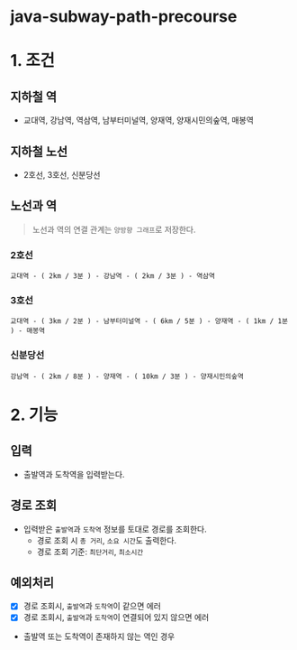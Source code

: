 # java-subway-path-precourse

# 1. 조건

## 지하철 역

- 교대역, 강남역, 역삼역, 남부터미널역, 양재역, 양재시민의숲역, 매봉역

## 지하철 노선

- 2호선, 3호선, 신분당선

## 노선과 역

> 노선과 역의 연결 관계는 `양방향 그래프`로 저장한다.

### 2호선

```
교대역 - ( 2km / 3분 ) - 강남역 - ( 2km / 3분 ) - 역삼역
```

### 3호선

```
교대역 - ( 3km / 2분 ) - 남부터미널역 - ( 6km / 5분 ) - 양재역 - ( 1km / 1분 ) - 매봉역
```

### 신분당선

```
강남역 - ( 2km / 8분 ) - 양재역 - ( 10km / 3분 ) - 양재시민의숲역
```

# 2. 기능

## 입력

- 출발역과 도착역을 입력받는다.

## 경로 조회

- 입력받은 `출발역`과 `도착역` 정보를 토대로 경로를 조회한다.
  - 경로 조회 시 `총 거리`, `소요 시간`도 출력한다.
  - 경로 조회 기준: `최단거리`, `최소시간`

## 예외처리

- [x] 경로 조회시, `출발역`과 `도착역`이 같으면 에러
- [x] 경로 조회시, `출발역`과 `도착역`이 연결되어 있지 않으면 에러
- 출발역 또는 도착역이 존재하지 않는 역인 경우
